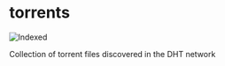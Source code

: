 torrents 
========
![Indexed](https://img.shields.io/badge/indexed-150191-blue)

Collection of torrent files discovered in the DHT network

